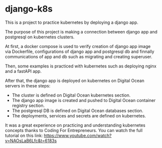 # django-k8s
This is a project to practice kubernetes by deploying a django app.

The purpose of this project is making a connection between django app and postgresql on kubernetes clusters. 

At first, a docker compose is used to verify creation of django app image via Dockerfile, configurations of django app and postgresql db and finnally communications of app and db such as migrating and creating superuser.

Then, some examples is practiced with kubernetes such as deploying nginx and a fastAPI app.

After that, the django app is deployed on kubernetes on Digital Ocean servers in these steps:

- The cluster is defined on Digital Ocean kubernetes section.
- The django app image is created and pushed to Digital Ocean container registry section.
- The postgresql DB is defined on Digital Ocean databases section.
- The deployments, services and secrets are defined on kubernetes.

It was a great experience on practicing and understanding kubernetes concepts thanks to Coding For Entrepreneurs.
You can watch the full tutorial on this link:
https://www.youtube.com/watch?v=NAOsLaB6Lfc&t=6183s
